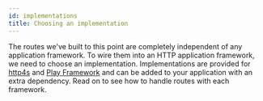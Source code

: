 ```yaml
---
id: implementations
title: Choosing an implementation
---
```


The routes we've built to this point are completely independent of any application framework. To wire them into an
HTTP application framework, we need to choose an implementation. Implementations are provided for
[http4s](https://github.com/http4s/http4s) and [Play Framework](https://github.com/playframework/playframework) and can
be added to your application with an extra dependency. Read on to see how to handle routes with each framework.
